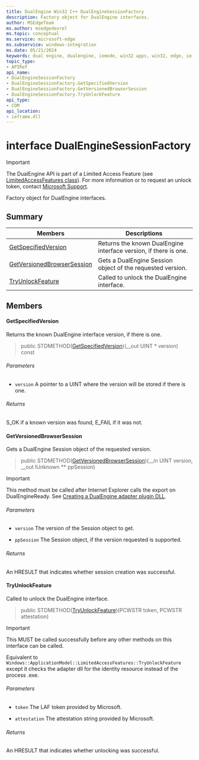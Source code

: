 ```yaml
---
title: DualEngine Win32 C++ DualEngineSessionFactory
description: Factory object for DualEngine interfaces.
author: MSEdgeTeam
ms.author: msedgedevrel
ms.topic: conceptual
ms.service: microsoft-edge
ms.subservice: windows-integration
ms.date: 05/21/2024
keywords: dual engine, dualengine, iemode, win32 apps, win32, edge, ie mode, edge html, DualEngineSessionFactory
topic_type: 
- APIRef
api_name:
- DualEngineSessionFactory
- DualEngineSessionFactory.GetSpecifiedVersion
- DualEngineSessionFactory.GetVersionedBrowserSession
- DualEngineSessionFactory.TryUnlockFeature
api_type:
- COM
api_location:
- ieframe.dll
---
```


# interface DualEngineSessionFactory

> [!IMPORTANT]
> The DualEngine API is part of a Limited Access Feature (see [LimitedAccessFeatures class](/uwp/api/windows.applicationmodel.limitedaccessfeatures)). For more information or 
> to request an unlock token, contact [Microsoft Support](https://go.microsoft.com/fwlink/?linkid=2271232&clcid=0x409).

Factory object for DualEngine interfaces.

## Summary

 Members                        | Descriptions
--------------------------------|---------------------------------------------
[GetSpecifiedVersion](#getspecifiedversion) | Returns the known DualEngine interface version, if there is one.
[GetVersionedBrowserSession](#getversionedbrowsersession) | Gets a DualEngine Session object of the requested version.
[TryUnlockFeature](#tryunlockfeature) | Called to unlock the DualEngine interface.

## Members

#### GetSpecifiedVersion

Returns the known DualEngine interface version, if there is one.

> public STDMETHOD([GetSpecifiedVersion](#getspecifiedversion))(__out UINT * version) const

###### Parameters
* `version` A pointer to a UINT where the version will be stored if there is one. 

###### Returns
S_OK if a known version was found, E_FAIL if it was not.

#### GetVersionedBrowserSession

Gets a DualEngine Session object of the requested version.

> public STDMETHOD([GetVersionedBrowserSession](#getversionedbrowsersession))(__in UINT version, __out IUnknown ** ppSession)

> [!IMPORTANT]
> This method must be called after Internet Explorer calls the export on DualEngineReady. See [Creating a DualEngine adapter plugin DLL](../concepts/adapter-dll.md). 
###### Parameters
* `version` The version of the Session object to get. 

* `ppSession` The Session object, if the version requested is supported. 

###### Returns
An HRESULT that indicates whether session creation was successful.

#### TryUnlockFeature

Called to unlock the DualEngine interface.

> public STDMETHOD([TryUnlockFeature](#tryunlockfeature))(PCWSTR token, PCWSTR attestation)

> [!IMPORTANT]
> This MUST be called successfully before any other methods on this interface can be called.

Equivalent to `Windows::ApplicationModel::LimitedAccessFeatures::TryUnlockFeature` except it checks the adapter dll for the identity resource instead of the process .exe. 
###### Parameters
* `token` The LAF token provided by Microsoft. 

* `attestation` The attestation string provided by Microsoft. 

###### Returns
An HRESULT that indicates whether unlocking was successful.
